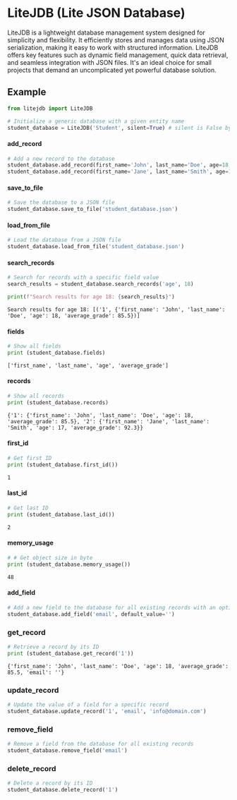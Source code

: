 # LiteJDB (Lite JSON Database)
LiteJDB is a lightweight database management system designed for simplicity and
flexibility. It efficiently stores and manages data using JSON serialization, 
making it easy to work with structured information. LiteJDB offers key features
such as dynamic field management, quick data retrieval, and seamless integration
with JSON files. It's an ideal choice for small projects that demand an
uncomplicated yet powerful database solution.

## Example

```python
from litejdb import LiteJDB

# Initialize a generic database with a given entity name
student_database = LiteJDB('Student', silent=True) # silent is False by default
```

#### add_record
```python
# Add a new record to the database
student_database.add_record(first_name='John', last_name='Doe', age=18, average_grade=85.5)
student_database.add_record(first_name='Jane', last_name='Smith', age=17, average_grade=92.3)
```

#### save_to_file
```python
# Save the database to a JSON file
student_database.save_to_file('student_database.json')
```

#### load_from_file
```python
# Load the database from a JSON file
student_database.load_from_file('student_database.json')
```

#### search_records
```python
# Search for records with a specific field value
search_results = student_database.search_records('age', 18)

print(f"Search results for age 18: {search_results}")
```
`Search results for age 18: [('1', {'first_name': 'John', 'last_name': 'Doe', 'age': 18, 'average_grade': 85.5})]`


#### fields
```python
# Show all fields
print (student_database.fields)
```
`['first_name', 'last_name', 'age', 'average_grade']`

#### records
```python
# Show all records
print (student_database.records)
```
`{'1': {'first_name': 'John', 'last_name': 'Doe', 'age': 18, 'average_grade': 85.5}, '2': {'first_name': 'Jane', 'last_name': 'Smith', 'age': 17, 'average_grade': 92.3}}`


#### first_id
```python
# Get first ID
print (student_database.first_id())
```
`1`

#### last_id
```python
# Get last ID
print (student_database.last_id())
```
`2`

#### memory_usage
```python
# # Get object size in byte
print (student_database.memory_usage())
```
`48`

#### add_field
```python
# Add a new field to the database for all existing records with an optional default value
student_database.add_field('email', default_value='')
```

### get_record
```python
# Retrieve a record by its ID
print (student_database.get_record('1'))
```
`{'first_name': 'John', 'last_name': 'Doe', 'age': 18, 'average_grade': 85.5, 'email': ''}`

### update_record
```python
# Update the value of a field for a specific record
student_database.update_record('1', 'email', 'info@domain.com')
```

### remove_field
```python
# Remove a field from the database for all existing records
student_database.remove_field('email')
```

### delete_record
```python
# Delete a record by its ID
student_database.delete_record('1')
```
